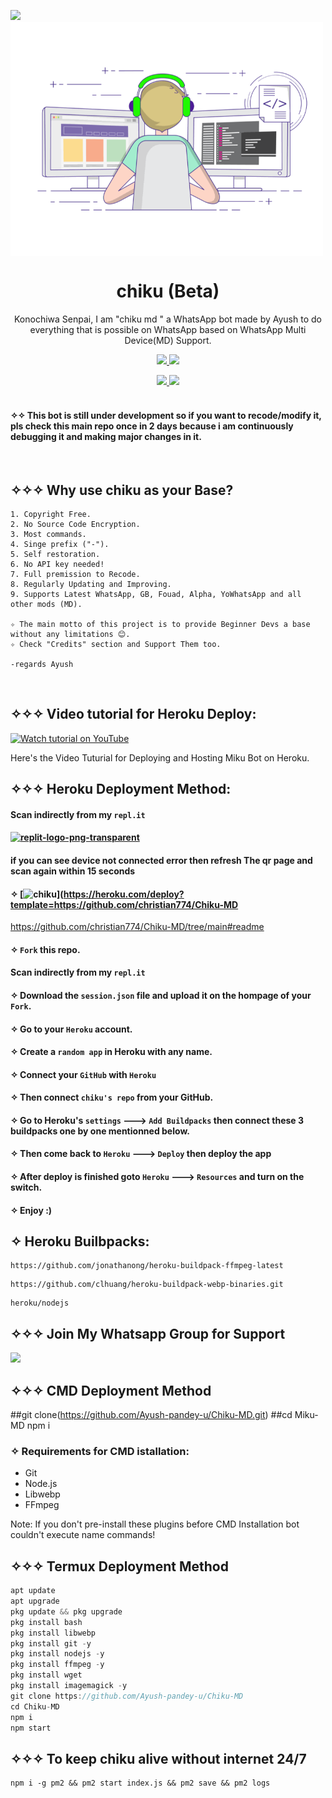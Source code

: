 <img src="https://github.com/souvikguria98/souvikguria98/blob/master/Hi.gif" width="25"></h2>
<img align="center" alt="GIF" src="https://raw.githubusercontent.com/devSouvik/devSouvik/master/gif3.gif" width="500"/>





</p>
<h1 align="center"> chiku (Beta)
</h1>
<p align="center"> 
  Konochiwa Senpai, I am "chiku md " a WhatsApp bot made by Ayush to do everything that is possible on WhatsApp based on WhatsApp Multi Device(MD) Support.

<p align="center">
  <a href="https://github.com/Ayush-pandey-u/Chiku-MD/fork">
    <img src="https://img.shields.io/github/forks/FantoX001/Miku-MD?label=Fork&style=social">
    
    
  <a href="https://github.com/Ayush-pandey-u/Chiku-MD">
    <img src="https://img.shields.io/github/stars/FantoX001/Miku-MD?style=social">
  </a>

<p align="center">
  <a href="https://github.com/Ayush-pandey-u/Chiku-MD">
    <img src="https://visitor-badge.glitch.me/badge?page_id=https://github.com/FantoX001/Miku-MD.visitor-badge&left_text=Total%20Repo%20Visits">
    
    
<a href="https://github.com/Ayush-pandey-u">
    <img src="(https://visitor-badge.glitch.me/badge?page_id=https://github.com/FantoX001/Shikimori-MD.visitor-badge&left_text=Total%20Repo%20Visitors)">
  </a>
</br>
      
</br> 
   
#### ✧✧ This bot is still under development so if you want to recode/modify it, pls check this main repo once in 2 days because i am continuously debugging it and making major changes in it.
</br>
  

## ✧✧✧ Why use chiku as your Base?

```
1. Copyright Free.
2. No Source Code Encryption.
3. Most commands.
4. Singe prefix ("-").
5. Self restoration.
6. No API key needed!
7. Full premission to Recode.
8. Regularly Updating and Improving.
9. Supports Latest WhatsApp, GB, Fouad, Alpha, YoWhatsApp and all other mods (MD).

✧ The main motto of this project is to provide Beginner Devs a base without any limitations 😊.
✧ Check "Credits" section and Support Them too.

-regards Ayush
```
</br>

## ✧✧✧ Video tutorial for Heroku Deploy:

<a href="https://youtu.be/DcJ7qMXUcTM"><img src="https://i.ibb.co/71mYRh4/116-1161192-podcast-subscribe-listen-button-youtube-sign-hd-png.png" alt="Watch tutorial on YouTube" border="0"  width="160"></a>

Here's the Video Tuturial for Deploying and Hosting Miku Bot on Heroku.

## ✧✧✧ Heroku Deployment Method:

####  Scan indirectly from my `repl.it`

#### <a href="https://Chiku-QR.ayushpandey954.repl.co"><img src="https://i.ibb.co/pPQjJL2/replit-logo-png-transparent.png" alt="replit-logo-png-transparent" border="0"  width="120"></a>
#### if you can see device not connected error then refresh The qr page and scan again within 15 seconds
          

#### ✧ [![chiku](https://www.herokucdn.com/deploy/button.svg)](https://heroku.com/deploy?template=https://github.com/christian774/Chiku-MD
https://github.com/christian774/Chiku-MD/tree/main#readme


#### ✧ `Fork` this repo.
####  Scan indirectly from my `repl.it`
#### ✧ Download the `session.json` file and upload it on the hompage of your `Fork`.
#### ✧ Go to your `Heroku` account.
#### ✧ Create a `random app` in Heroku with any name.
#### ✧ Connect your `GitHub` with `Heroku`
#### ✧ Then connect `chiku's repo` from your GitHub.
#### ✧ Go to Heroku's `settings` ---> `Add Buildpacks` then connect these 3 buildpacks one by one mentionned    below.
#### ✧ Then come back to `Heroku` ---> `Deploy` then deploy the app
#### ✧ After deploy is finished goto `Heroku` ---> `Resources` and turn on the switch.
#### ✧ Enjoy :)




## ✧ Heroku Builbpacks:

```
https://github.com/jonathanong/heroku-buildpack-ffmpeg-latest
``` 
```
https://github.com/clhuang/heroku-buildpack-webp-binaries.git
```
```
heroku/nodejs
```


## ✧✧✧ Join My Whatsapp Group for Support

<a href="https://chat.whatsapp.com/DYp7FwfL9xsKURihcdT0l8"><img src="https://img.shields.io/badge/Join Group-25D366?style=for-the-badge&logo=whatsapp&logoColor=white" />
</a>

## ✧✧✧ CMD Deployment Method

##git clone(https://github.com/Ayush-pandey-u/Chiku-MD.git)
##cd Miku-MD
npm i


### ✧ Requirements for CMD istallation:
- Git
- Node.js
- Libwebp
- FFmpeg

Note: If you don't pre-install these plugins before CMD Installation bot couldn't execute name commands!
</br> 

## ✧✧✧ Termux Deployment Method
```js
apt update
apt upgrade
pkg update && pkg upgrade
pkg install bash
pkg install libwebp
pkg install git -y
pkg install nodejs -y 
pkg install ffmpeg -y 
pkg install wget
pkg install imagemagick -y
git clone https://github.com/Ayush-pandey-u/Chiku-MD
cd Chiku-MD
npm i
npm start
```

## ✧✧✧ To keep chiku alive without internet 24/7

```
npm i -g pm2 && pm2 start index.js && pm2 save && pm2 logs
```











     



